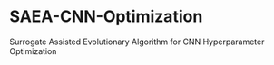 # SAEA-CNN-Optimization
Surrogate Assisted Evolutionary Algorithm for CNN Hyperparameter Optimization
